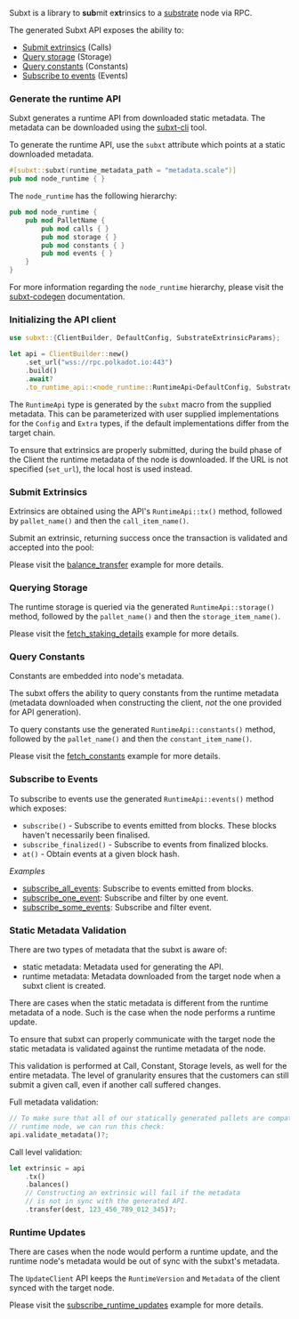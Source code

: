 Subxt is a library to **sub**mit e**xt**rinsics to a [substrate](https://github.com/paritytech/substrate) node via RPC.

The generated Subxt API exposes the ability to:
- [Submit extrinsics](https://docs.substrate.io/v3/concepts/extrinsics/) (Calls)
- [Query storage](https://docs.substrate.io/v3/runtime/storage/) (Storage)
- [Query constants](https://docs.substrate.io/how-to-guides/v3/basics/configurable-constants/) (Constants)
- [Subscribe to events](https://docs.substrate.io/v3/runtime/events-and-errors/) (Events)


### Generate the runtime API

Subxt generates a runtime API from downloaded static metadata. The metadata can be downloaded using the
[subxt-cli](https://crates.io/crates/subxt-cli) tool.

To generate the runtime API, use the `subxt` attribute which points at a static downloaded
metadata.

```rust
#[subxt::subxt(runtime_metadata_path = "metadata.scale")]
pub mod node_runtime { }
```

The `node_runtime` has the following hierarchy:

```rust
pub mod node_runtime {
    pub mod PalletName {
        pub mod calls { }
        pub mod storage { }
        pub mod constants { }
        pub mod events { }
    }
}
```

For more information regarding the `node_runtime` hierarchy, please visit the
[subxt-codegen](https://docs.rs/subxt-codegen/latest/subxt_codegen/) documentation.


### Initializing the API client

```rust
use subxt::{ClientBuilder, DefaultConfig, SubstrateExtrinsicParams};

let api = ClientBuilder::new()
    .set_url("wss://rpc.polkadot.io:443")
    .build()
    .await?
    .to_runtime_api::<node_runtime::RuntimeApi<DefaultConfig, SubstrateExtrinsicParams<DefaultConfig>>>();
```

The `RuntimeApi` type is generated by the `subxt` macro from the supplied metadata. This can be parameterized with user
supplied implementations for the `Config` and `Extra` types, if the default implementations differ from the target
chain.

To ensure that extrinsics are properly submitted, during the build phase of the Client the
runtime metadata of the node is downloaded. If the URL is not specified (`set_url`), the local host is used instead.


### Submit Extrinsics

Extrinsics are obtained using the API's `RuntimeApi::tx()` method, followed by `pallet_name()` and then the
`call_item_name()`.

Submit an extrinsic, returning success once the transaction is validated and accepted into the pool:

Please visit the [balance_transfer](../examples/examples/balance_transfer.rs) example for more details.


### Querying Storage

The runtime storage is queried via the generated `RuntimeApi::storage()` method, followed by the `pallet_name()` and
then the `storage_item_name()`.

Please visit the [fetch_staking_details](../examples/examples/fetch_staking_details.rs) example for more details.

### Query Constants

Constants are embedded into node's metadata.

The subxt offers the ability to query constants from the runtime metadata (metadata downloaded when constructing
the client, *not* the one provided for API generation).

To query constants use the generated `RuntimeApi::constants()` method, followed by the `pallet_name()` and then the
`constant_item_name()`.

Please visit the [fetch_constants](../examples/examples/fetch_constants.rs) example for more details.

### Subscribe to Events

To subscribe to events use the generated `RuntimeApi::events()` method which exposes:
- `subscribe()` - Subscribe to events emitted from blocks. These blocks haven't necessarily been finalised.
- `subscribe_finalized()` - Subscribe to events from finalized blocks.
- `at()` - Obtain events at a given block hash.


*Examples*
- [subscribe_all_events](../examples/examples/subscribe_all_events.rs): Subscribe to events emitted from blocks.
- [subscribe_one_event](../examples/examples/subscribe_one_event.rs): Subscribe and filter by one event.
- [subscribe_some_events](../examples/examples/subscribe_some_events.rs): Subscribe and filter event.

### Static Metadata Validation

There are two types of metadata that the subxt is aware of:
- static metadata: Metadata used for generating the API.
- runtime metadata: Metadata downloaded from the target node when a subxt client is created.

There are cases when the static metadata is different from the runtime metadata of a node.
Such is the case when the node performs a runtime update.

To ensure that subxt can properly communicate with the target node the static metadata is validated
against the runtime metadata of the node.

This validation is performed at Call, Constant, Storage levels, as well for the entire metadata.
The level of granularity ensures that the customers can still submit a given call, even if another
call suffered changes.

Full metadata validation:

```rust
// To make sure that all of our statically generated pallets are compatible with the
// runtime node, we can run this check:
api.validate_metadata()?;
```

Call level validation:

```rust
let extrinsic = api
    .tx()
    .balances()
    // Constructing an extrinsic will fail if the metadata
    // is not in sync with the generated API.
    .transfer(dest, 123_456_789_012_345)?;
```

### Runtime Updates

There are cases when the node would perform a runtime update, and the runtime node's metadata would be
out of sync with the subxt's metadata.

The `UpdateClient` API keeps the `RuntimeVersion` and `Metadata` of the client synced with the target node.


Please visit the [subscribe_runtime_updates](../examples/examples/subscribe_runtime_updates.rs) example for more details.
